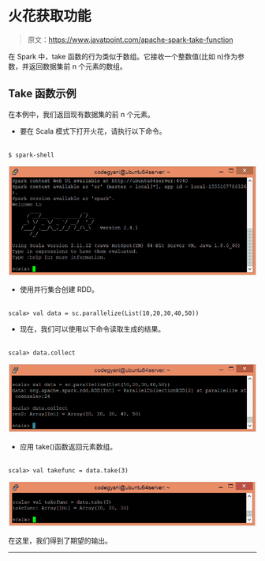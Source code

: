 # 火花获取功能

> 原文：<https://www.javatpoint.com/apache-spark-take-function>

在 Spark 中，take 函数的行为类似于数组。它接收一个整数值(比如 n)作为参数，并返回数据集前 n 个元素的数组。

## Take 函数示例

在本例中，我们返回现有数据集的前 n 个元素。

*   要在 Scala 模式下打开火花，请执行以下命令。

```

$ spark-shell

```

![Spark Take Function](img/30b3a62065c9ccd2d2beaa21e0650ce3.png)

*   使用并行集合创建 RDD。

```

scala> val data = sc.parallelize(List(10,20,30,40,50))

```

*   现在，我们可以使用以下命令读取生成的结果。

```

scala> data.collect

```

![Spark Take Function](img/e6e6214befddfdc2970b2db3fd548482.png)

*   应用 take()函数返回元素数组。

```

scala> val takefunc = data.take(3)

```

![Spark Take Function](img/f42792859b411907fd65e7b510aadc67.png)

在这里，我们得到了期望的输出。

* * *